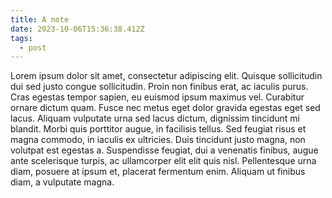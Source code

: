 ```yaml
---
title: A note
date: 2023-10-06T15:36:38.412Z
tags:
  - post
---
```

Lorem ipsum dolor sit amet, consectetur adipiscing elit. Quisque sollicitudin dui sed justo congue sollicitudin. Proin non finibus erat, ac iaculis purus. Cras egestas tempor sapien, eu euismod ipsum maximus vel. Curabitur ornare dictum quam. Fusce nec metus eget dolor gravida egestas eget sed lacus. Aliquam vulputate urna sed lacus dictum, dignissim tincidunt mi blandit. Morbi quis porttitor augue, in facilisis tellus. Sed feugiat risus et magna commodo, in iaculis ex ultricies. Duis tincidunt justo magna, non volutpat est egestas a. Suspendisse feugiat, dui a venenatis finibus, augue ante scelerisque turpis, ac ullamcorper elit elit quis nisl. Pellentesque urna diam, posuere at ipsum et, placerat fermentum enim. Aliquam ut finibus diam, a vulputate magna.